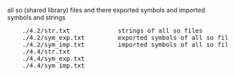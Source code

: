all so (shared library) files and there exported symbols and imported symbols and strings
<pre>
	./4.2/str.txt             strings of all so files
	./4.2/sym_exp.txt         exported symbols of all so files
	./4.2/sym_imp.txt         imported symbols of all so files
	./4.4/str.txt
	./4.4/sym_exp.txt
	./4.4/sym_imp.txt
</pre>

